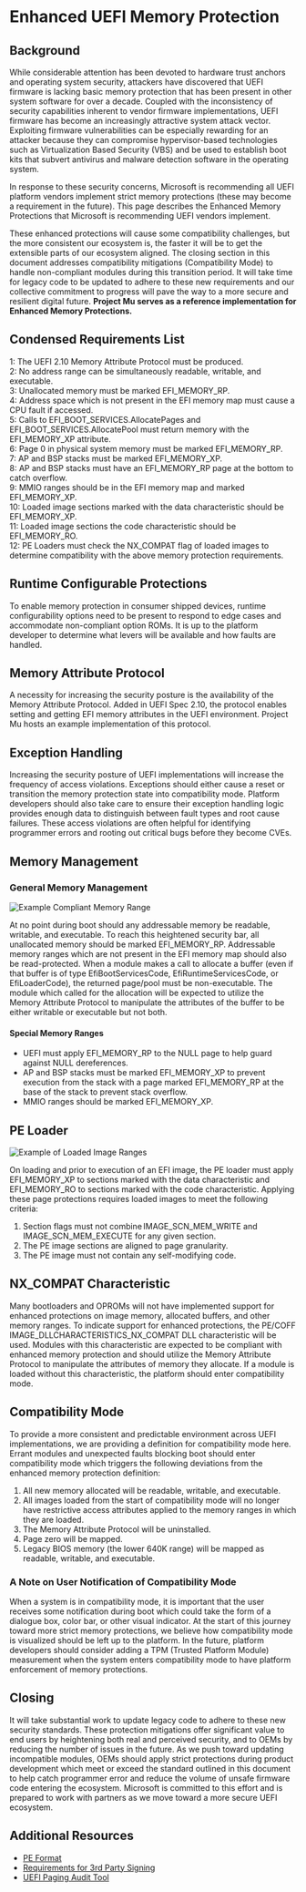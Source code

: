 # Enhanced UEFI Memory Protection

## Background

While considerable attention has been devoted to hardware trust anchors and operating
system security, attackers have discovered that UEFI firmware is lacking basic memory
protection that has been present in other system software for over a decade. Coupled
with the inconsistency of security capabilities inherent to vendor firmware implementations,
UEFI firmware has become an increasingly attractive system attack vector. Exploiting
firmware vulnerabilities can be especially rewarding for an attacker because they can
compromise hypervisor-based technologies such as Virtualization Based Security (VBS)
and be used to establish boot kits that subvert antivirus and malware detection software
in the operating system.

In response to these security concerns, Microsoft is recommending all UEFI platform
vendors implement strict memory protections (these may become a requirement in the
future). This page describes the Enhanced Memory Protections that Microsoft is
recommending UEFI vendors implement.

These enhanced protections will cause some compatibility challenges, but the
more consistent our ecosystem is, the faster it will be to get the extensible
parts of our ecosystem aligned. The closing section in this document addresses
compatibility mitigations (Compatibility Mode) to handle non-compliant
modules during this transition period. It will take time for legacy code
to be updated to adhere to these new requirements and our collective commitment
to progress will pave the way to a more secure and resilient digital future.
**Project Mu serves as a reference implementation for Enhanced Memory Protections.**

## Condensed Requirements List

1: The UEFI 2.10 Memory Attribute Protocol must be produced.  
2: No address range can be simultaneously readable, writable, and executable.  
3: Unallocated memory must be marked EFI_MEMORY_RP.  
4: Address space which is not present in the EFI memory map must cause a
CPU fault if accessed.  
5: Calls to EFI_BOOT_SERVICES.AllocatePages and EFI_BOOT_SERVICES.AllocatePool
must return memory with the EFI_MEMORY_XP attribute.  
6: Page 0 in physical system memory must be marked EFI_MEMORY_RP.  
7: AP and BSP stacks must be marked EFI_MEMORY_XP.  
8: AP and BSP stacks must have an EFI_MEMORY_RP page at the bottom to catch overflow.  
9: MMIO ranges should be in the EFI memory map and marked EFI_MEMORY_XP.  
10: Loaded image sections marked with the data characteristic should be EFI_MEMORY_XP.  
11: Loaded image sections the code characteristic should be EFI_MEMORY_RO.  
12: PE Loaders must check the NX_COMPAT flag of loaded images to determine
compatibility with the above memory protection requirements.  

## Runtime Configurable Protections

To enable memory protection in consumer shipped devices, runtime
configurability options need to be present to respond to edge cases
and accommodate non-compliant option ROMs. It is up to the platform
developer to determine what levers will be available and how faults are handled.

## Memory Attribute Protocol

A necessity for increasing the security posture is the availability of
the Memory Attribute Protocol. Added in UEFI Spec 2.10, the protocol
enables setting and getting EFI memory attributes in the UEFI environment.
Project Mu hosts an example implementation of this protocol.

## Exception Handling

Increasing the security posture of UEFI implementations will increase the
frequency of access violations. Exceptions should either cause a reset or
transition the memory protection state into compatibility mode. Platform
developers should also take care to ensure their exception handling logic
provides enough data to distinguish between fault types and root cause
failures. These access violations are often helpful for identifying programmer
errors and rooting out critical bugs before they become CVEs.

## Memory Management

### General Memory Management

![Example Compliant Memory Range](../img/memory_range.png)

At no point during boot should any addressable memory be readable, writable,
and executable. To reach this heightened security bar, all unallocated memory
should be marked EFI_MEMORY_RP. Addressable memory ranges which are not present
in the EFI memory map should also be read-protected. When a module makes a
call to allocate a buffer (even if that buffer is of type EfiBootServicesCode,
EfiRuntimeServicesCode, or EfiLoaderCode), the returned page/pool must be
non-executable. The module which called for the allocation will be expected
to utilize the Memory Attribute Protocol to manipulate the attributes of the
buffer to be either writable or executable but not both.

#### Special Memory Ranges

* UEFI must apply EFI_MEMORY_RP to the NULL page to help guard against NULL dereferences.
* AP and BSP stacks must be marked EFI_MEMORY_XP to prevent execution from the stack with
  a page marked EFI_MEMORY_RP at the base of the stack to prevent stack overflow.
* MMIO ranges should be marked EFI_MEMORY_XP.

## PE Loader

![Example of Loaded Image Ranges](../img/loaded_images.png)

On loading and prior to execution of an EFI image, the PE loader must apply
EFI_MEMORY_XP to sections marked with the data characteristic and EFI_MEMORY_RO
to sections marked with the code characteristic. Applying these page protections
requires loaded images to meet the following criteria:

1. Section flags must not combine IMAGE_SCN_MEM_WRITE and IMAGE_SCN_MEM_EXECUTE for any
given section.
2. The PE image sections are aligned to page granularity.
3. The PE image must not contain any self-modifying code.

## NX_COMPAT Characteristic

Many bootloaders and OPROMs will not have implemented support for enhanced protections on
image memory, allocated buffers, and other memory ranges. To indicate support for enhanced
protections, the PE/COFF IMAGE_DLLCHARACTERISTICS_NX_COMPAT DLL characteristic will be used.
Modules with this characteristic are expected to be compliant with enhanced memory protection
and should utilize the Memory Attribute Protocol to manipulate the attributes of memory they
allocate. If a module is loaded without this characteristic, the platform should enter
compatibility mode.

## Compatibility Mode

To provide a more consistent and predictable environment across UEFI implementations,
we are providing a definition for compatibility mode here. Errant modules and unexpected
faults blocking boot should enter compatibility mode which triggers the following
deviations from the enhanced memory protection definition:

1. All new memory allocated will be readable, writable, and executable.  
2. All images loaded from the start of compatibility mode will no longer have
restrictive access attributes applied to the memory ranges in which they are loaded.  
3. The Memory Attribute Protocol will be uninstalled.  
4. Page zero will be mapped.  
5. Legacy BIOS memory (the lower 640K range) will be mapped as readable, writable, and
executable.

### A Note on User Notification of Compatibility Mode

When a system is in compatibility mode, it is important that the user receives some
notification during boot which could take the form of a dialogue box, color bar, or
other visual indicator. At the start of this journey toward more strict memory
protections, we believe how compatibility mode is visualized should be left up to the
platform. In the future, platform developers should consider adding a TPM (Trusted
Platform Module) measurement when the system enters compatibility mode to have platform
enforcement of memory protections.

## Closing

It will take substantial work to update legacy code to adhere to these new security
standards. These protection mitigations offer significant value to end users by
heightening both real and perceived security, and to OEMs by reducing the number
of issues in the future. As we push toward updating incompatible modules, OEMs
should apply strict protections during product development which meet or exceed the
standard outlined in this document to help catch programmer error and reduce the
volume of unsafe firmware code entering the ecosystem. Microsoft is committed to
this effort and is prepared to work with partners as we move toward a more
secure UEFI ecosystem.

## Additional Resources

* [PE Format](https://learn.microsoft.com/windows/win32/debug/pe-format)
* [Requirements for 3rd Party Signing](https://learn.microsoft.com/windows-hardware/drivers/bringup/uefi-ca-memory-mitigation-requirements)
* [UEFI Paging Audit Tool](https://github.com/microsoft/mu_plus/tree/HEAD/UefiTestingPkg/AuditTests/PagingAudit)
